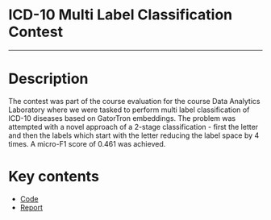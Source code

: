 # ICD-10 Multi Label Classification Contest
---

# Description

The contest was part of the course evaluation for the course Data Analytics Laboratory where we were tasked to perform multi label classification of ICD-10 diseases based on GatorTron embeddings. The problem was attempted with a novel approach of a 2-stage classification - first the letter and then the labels which start with the letter reducing the label space by 4 times. A micro-F1 score of 0.461 was achieved. 

# Key contents

- [Code](ME21B078_Final_Model.ipynb)
- [Report](ME21B078.pdf)
